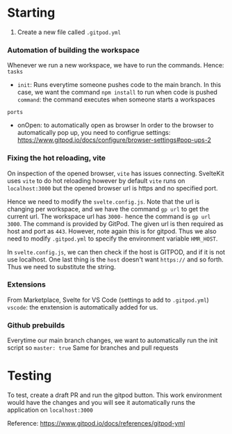# Starting
1. Create a new file called `.gitpod.yml`

### Automation of building the workspace
Whenever we run a new workspace, we have to run the commands. Hence:
`tasks`
- `init`: Runs everytime someone pushes code to the main branch. In this case, we want the command `npm install` to run when code is pushed
   `command`: the command executes when someone starts a workspaces

`ports`
- onOpen: to automatically open as browser
In order to the browser to automatically pop up, you need to configrue settings: https://www.gitpod.io/docs/configure/browser-settings#pop-ups-2

### Fixing the hot reloading, vite
On inspection of the opened browser, `vite` has issues connecting. SvelteKit uses `vite` to do hot reloading however by default `vite` runs on `localhost:3000` but the opened browser url is https and no specified port. 

Hence we need to modify the `svelte.config.js`. Note that the url is changing per workspace, and we have the command `gp url` to get the current url. The workspace url has `3000-` hence the command is `gp url 3000`. The command is provided by GitPod.
The given url is then required as host and port as `443`. However, note again this is for gitpod. Thus we also need to modify `.gitpod.yml` to specify the environment variable `HMR_HOST`.

In `svelte.config.js`, we can then check if the host is GITPOD, and if it is not use localhost. One last thing is the `host` doesn't want `https://` and so forth. Thus we need to substitute the string.

### Extensions
From Marketplace, Svelte for VS Code (settings to add to `.gitpod.yml`)
`vscode`: the enxtension is automatically added for us.

### Github prebuilds
Everytime our main branch changes, we want to automatically run the init script so `master: true`
Same for branches and pull requests

# Testing
To test, create a draft PR and run the gitpod button. This work environment would have the changes and you will see it automatically runs the application on `localhost:3000`

Reference: https://www.gitpod.io/docs/references/gitpod-yml
